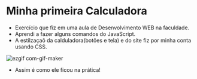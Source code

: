# Minha primeira Calculadora
- Exercício que fiz em uma aula de Desenvolvimento WEB na faculdade. 
- Aprendi a fazer alguns comandos do JavaScript.
- A estilzaçaõ da calduladora(botões e tela) e do site fiz por minha conta usando CSS.

![ezgif com-gif-maker](https://user-images.githubusercontent.com/100975439/166252866-3d11ef84-865e-4d2e-acff-3d1772a62299.gif)
- Assim é como ele ficou na prática!
